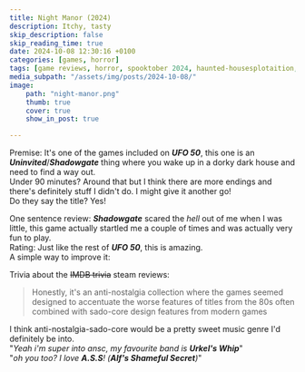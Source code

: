 ```yaml
---
title: Night Manor (2024)
description: Itchy, tasty
skip_description: false
skip_reading_time: true
date: 2024-10-08 12:30:16 +0100
categories: [games, horror]
tags: [game reviews, horror, spooktober 2024, haunted-housesplotaition, they say the title]
media_subpath: "/assets/img/posts/2024-10-08/"
image:
    path: "night-manor.png"
    thumb: true
    cover: true
    show_in_post: true

---
```

<span class="reviewsection">Premise:</span> It's one of the games included on ***UFO 50***, this one is an ***Uninvited***/***Shadowgate*** thing where you wake up in a dorky dark house and need to find a way out.<br/>
<span class="reviewsection">Under 90 minutes?</span> Around that but I think there are more endings and there's definitely stuff I didn't do. I might give it another go!<br/>
<span class="reviewsection">Do they say the title?</span> Yes!

<span class="reviewsection">One sentence review:</span> ***Shadowgate*** scared the *hell* out of me when I was little, this game actually startled me a couple of times and was actually very fun to play.<br/>
<span class="reviewsection">Rating:</span> Just like the rest of ***UFO 50***, this is amazing.<br/>
<span class="reviewsection">A simple way to improve it:</span>

<span class="reviewsection">Trivia about the ~~IMDB trivia~~ steam reviews:</span>
> Honestly, it's an anti-nostalgia collection where the games seemed designed to accentuate the worse features of titles from the 80s often combined with sado-core design features from modern games

I think anti-nostalgia-sado-core would be a pretty sweet music genre I'd definitely be into.<br/>"*Yeah i'm super into ansc, my favourite band is __Urkel's Whip__*"<br/>
"*oh you too? I love __A.S.S__! (__Alf's Shameful Secret__)*"
